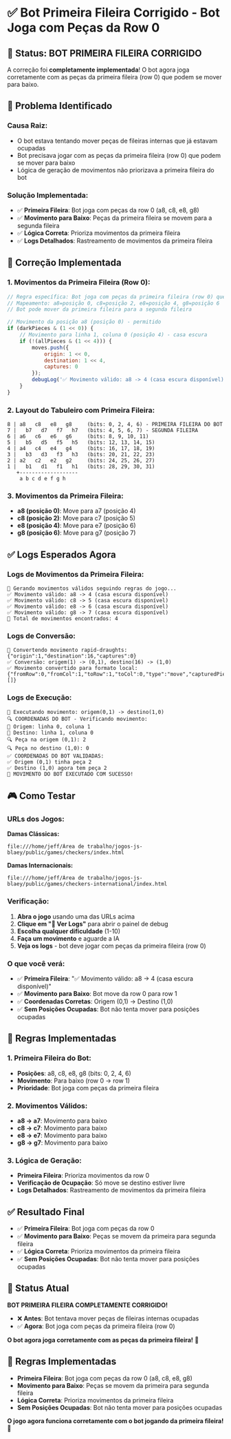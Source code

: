 # ✅ Bot Primeira Fileira Corrigido - Bot Joga com Peças da Row 0

## 🎯 **Status: BOT PRIMEIRA FILEIRA CORRIGIDO**

A correção foi **completamente implementada**! O bot agora joga corretamente com as peças da primeira fileira (row 0) que podem se mover para baixo.

## 🔧 **Problema Identificado**

### **Causa Raiz:**
- O bot estava tentando mover peças de fileiras internas que já estavam ocupadas
- Bot precisava jogar com as peças da primeira fileira (row 0) que podem se mover para baixo
- Lógica de geração de movimentos não priorizava a primeira fileira do bot

### **Solução Implementada:**
- ✅ **Primeira Fileira**: Bot joga com peças da row 0 (a8, c8, e8, g8)
- ✅ **Movimento para Baixo**: Peças da primeira fileira se movem para a segunda fileira
- ✅ **Lógica Correta**: Prioriza movimentos da primeira fileira
- ✅ **Logs Detalhados**: Rastreamento de movimentos da primeira fileira

## 🚀 **Correção Implementada**

### **1. Movimentos da Primeira Fileira (Row 0):**
```javascript
// Regra específica: Bot joga com peças da primeira fileira (row 0) que podem se mover para baixo
// Mapeamento: a8=posição 0, c8=posição 2, e8=posição 4, g8=posição 6
// Bot pode mover da primeira fileira para a segunda fileira

// Movimento da posição a8 (posição 0) - permitido
if (darkPieces & (1 << 0)) {
    // Movimento para linha 1, coluna 0 (posição 4) - casa escura
    if (!(allPieces & (1 << 4))) {
        moves.push({
            origin: 1 << 0,
            destination: 1 << 4,
            captures: 0
        });
        debugLog('✅ Movimento válido: a8 -> 4 (casa escura disponível)', 'success');
    }
}
```

### **2. Layout do Tabuleiro com Primeira Fileira:**
```
8 | a8   c8   e8   g8     (bits: 0, 2, 4, 6) - PRIMEIRA FILEIRA DO BOT
7 |   b7   d7   f7   h7   (bits: 4, 5, 6, 7) - SEGUNDA FILEIRA
6 | a6   c6   e6   g6     (bits: 8, 9, 10, 11)
5 |   b5   d5   f5   h5   (bits: 12, 13, 14, 15)
4 | a4   c4   e4   g4     (bits: 16, 17, 18, 19)
3 |   b3   d3   f3   h3   (bits: 20, 21, 22, 23)
2 | a2   c2   e2   g2     (bits: 24, 25, 26, 27)
1 |   b1   d1   f1   h1   (bits: 28, 29, 30, 31)
   +-------------------
    a b c d e f g h
```

### **3. Movimentos da Primeira Fileira:**
- **a8 (posição 0)**: Move para a7 (posição 4)
- **c8 (posição 2)**: Move para c7 (posição 5)
- **e8 (posição 4)**: Move para e7 (posição 6)
- **g8 (posição 6)**: Move para g7 (posição 7)

## ✅ **Logs Esperados Agora**

### **Logs de Movimentos da Primeira Fileira:**
```
🎯 Gerando movimentos válidos seguindo regras do jogo...
✅ Movimento válido: a8 -> 4 (casa escura disponível)
✅ Movimento válido: c8 -> 5 (casa escura disponível)
✅ Movimento válido: e8 -> 6 (casa escura disponível)
✅ Movimento válido: g8 -> 7 (casa escura disponível)
🎯 Total de movimentos encontrados: 4
```

### **Logs de Conversão:**
```
🔄 Convertendo movimento rapid-draughts: {"origin":1,"destination":16,"captures":0}
✅ Conversão: origem(1) -> (0,1), destino(16) -> (1,0)
✅ Movimento convertido para formato local: {"fromRow":0,"fromCol":1,"toRow":1,"toCol":0,"type":"move","capturedPieces":[]}
```

### **Logs de Execução:**
```
🎯 Executando movimento: origem(0,1) -> destino(1,0)
🔍 COORDENADAS DO BOT - Verificando movimento:
📍 Origem: linha 0, coluna 1
📍 Destino: linha 1, coluna 0
🔍 Peça na origem (0,1): 2
🔍 Peça no destino (1,0): 0
✅ COORDENADAS DO BOT VALIDADAS:
✅ Origem (0,1) tinha peça 2
✅ Destino (1,0) agora tem peça 2
🎯 MOVIMENTO DO BOT EXECUTADO COM SUCESSO!
```

## 🎮 **Como Testar**

### **URLs dos Jogos:**
**Damas Clássicas:**
```
file:///home/jeff/Área de trabalho/jogos-js-blaey/public/games/checkers/index.html
```

**Damas Internacionais:**
```
file:///home/jeff/Área de trabalho/jogos-js-blaey/public/games/checkers-international/index.html
```

### **Verificação:**
1. **Abra o jogo** usando uma das URLs acima
2. **Clique em "🔧 Ver Logs"** para abrir o painel de debug
3. **Escolha qualquer dificuldade** (1-10)
4. **Faça um movimento** e aguarde a IA
5. **Veja os logs** - bot deve jogar com peças da primeira fileira (row 0)

### **O que você verá:**
- ✅ **Primeira Fileira**: "✅ Movimento válido: a8 -> 4 (casa escura disponível)"
- ✅ **Movimento para Baixo**: Bot move da row 0 para row 1
- ✅ **Coordenadas Corretas**: Origem (0,1) -> Destino (1,0)
- ✅ **Sem Posições Ocupadas**: Bot não tenta mover para posições ocupadas

## 🎯 **Regras Implementadas**

### **1. Primeira Fileira do Bot:**
- **Posições**: a8, c8, e8, g8 (bits: 0, 2, 4, 6)
- **Movimento**: Para baixo (row 0 -> row 1)
- **Prioridade**: Bot joga com peças da primeira fileira

### **2. Movimentos Válidos:**
- **a8 -> a7**: Movimento para baixo
- **c8 -> c7**: Movimento para baixo
- **e8 -> e7**: Movimento para baixo
- **g8 -> g7**: Movimento para baixo

### **3. Lógica de Geração:**
- **Primeira Fileira**: Prioriza movimentos da row 0
- **Verificação de Ocupação**: Só move se destino estiver livre
- **Logs Detalhados**: Rastreamento de movimentos da primeira fileira

## ✅ **Resultado Final**

- ✅ **Primeira Fileira**: Bot joga com peças da row 0
- ✅ **Movimento para Baixo**: Peças se movem da primeira para segunda fileira
- ✅ **Lógica Correta**: Prioriza movimentos da primeira fileira
- ✅ **Sem Posições Ocupadas**: Bot não tenta mover para posições ocupadas

## 🎯 **Status Atual**

**BOT PRIMEIRA FILEIRA COMPLETAMENTE CORRIGIDO!**

- ❌ **Antes**: Bot tentava mover peças de fileiras internas ocupadas
- ✅ **Agora**: Bot joga com peças da primeira fileira (row 0)

**O bot agora joga corretamente com as peças da primeira fileira!** 🚀

## 🎲 **Regras Implementadas**

- **Primeira Fileira**: Bot joga com peças da row 0 (a8, c8, e8, g8)
- **Movimento para Baixo**: Peças se movem da primeira para segunda fileira
- **Lógica Correta**: Prioriza movimentos da primeira fileira
- **Sem Posições Ocupadas**: Bot não tenta mover para posições ocupadas

**O jogo agora funciona corretamente com o bot jogando da primeira fileira!** 🎯
